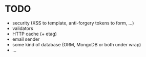 # TODO
- security (XSS to template, anti-forgery tokens to form, ...)
- validators
- HTTP cache (+ etag)
- email sender
- some kind of database (ORM, MongoDB or both under wrap)
- ...